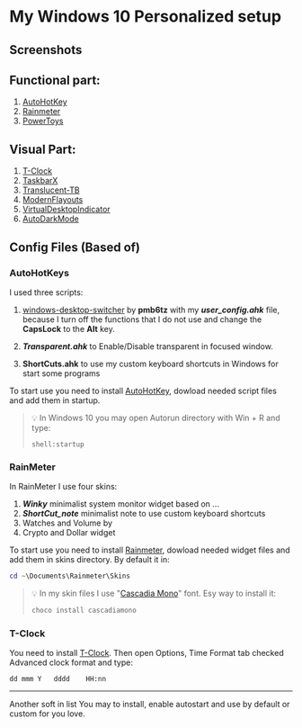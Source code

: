 # My Windows 10 Personalized setup

## Screenshots

## Functional part:
  1. [AutoHotKey](###AutoHotKeys)
  2. [Rainmeter](###RainMeter)
  3. [PowerToys](https://github.com/microsoft/PowerToys)

## Visual Part:
  1. [T-Clock](###T-Clock)
  2. [TaskbarX](https://github.com/ChrisAnd1998/TaskbarX)
  3. [Translucent-TB](https://github.com/TranslucentTB/TranslucentTB)
  4. [ModernFlayouts](https://www.microsoft.com/en-us/p/modernflyouts-preview/9mt60qv066rp?activetab=pivot:overviewtab)
  5. [VirtualDesktopIndicator](https://github.com/zgdump/windows-virtualdesktopindicator)
  6. [AutoDarkMode](https://github.com/Armin2208/Windows-Auto-Night-Mode)

## Config Files (Based of)

### AutoHotKeys

I used three scripts:
1. [windows-desktop-switcher](https://github.com/pmb6tz/windows-desktop-switcher) by **pmb6tz** with my _**user_config.ahk**_ file, because I turn off the functions that I do not use and change the **CapsLock** to the **Alt** key.
   
2. _**Transparent.ahk**_ to Enable/Disable transparent in focused window.
   
3. **ShortCuts.ahk** to use my custom keyboard shortcuts in Windows for start some programs

To start use you need to install [AutoHotKey](https://www.autohotkey.com/), dowload needed script files and add them in startup.

>💡 In Windows 10 you may open Autorun directory with Win + R and type:
>```
>shell:startup
>```

### RainMeter

In RainMeter I use four skins:

1. _**Winky**_ minimalist system monitor widget based on ...
2. _**ShortCut_note**_ minimalist note to use custom keyboard shortcuts
3. Watches and Volume by 
4. Crypto and Dollar widget
   
To start use you need to install [Rainmeter](https://www.rainmeter.net/), dowload needed widget files and add them in skins directory. By default it in:
```powershell
cd ~\Documents\Rainmeter\Skins
```
> 💡 In my skin files I use "[Cascadia Mono](https://github.com/microsoft/cascadia-code)" font. Esy way to install it:
>```powershell
>choco install cascadiamono
>```

### T-Clock

You need to install [T-Clock](https://github.com/White-Tiger/T-Clock). Then open Options, Time Format tab checked Advanced clock format and type:
```
dd mmm Y   dddd    HH:nn
```
---

Another soft in list You may to install, enable autostart and use by default or custom for you love.
